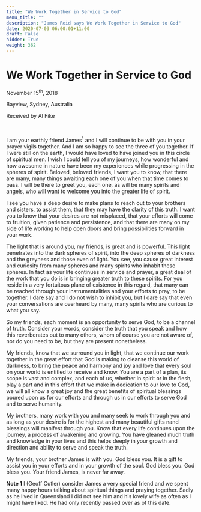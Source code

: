 ```yaml
---
title: "We Work Together in Service to God"
menu_title: ""
description: "James Reid says We Work Together in Service to God"
date: 2020-07-03 06:00:01+11:00
draft: False
hidden: True
weight: 362
---
```

# We Work Together in Service to God

November 15<sup>th</sup>, 2018

Bayview, Sydney, Australia

Received by Al Fike

 

I am your earthly friend James<sup>1</sup> and I will continue to be with you in your prayer vigils together. And I am so happy to see the three of you together. If I were still on the earth, I would have loved to have joined you in this circle of spiritual men. I wish I could tell you of my journeys, how wonderful and how awesome in nature have been my experiences while progressing in the spheres of spirit. Beloved, beloved friends, I want you to know, that there are many, many things awaiting each one of you when that time comes to pass. I will be there to greet you, each one, as will be many spirits and angels, who will want to welcome you into the greater life of spirit.

I see you have a deep desire to make plans to reach out to your brothers and sisters, to assist them, that they may have the clarity of this truth. I want you to know that your desires are not misplaced, that your efforts will come to fruition, given patience and persistence, and that there are many on my side of life working to help open doors and bring possibilities forward in your work. 

The light that is around you, my friends, is great and is powerful. This light penetrates into the dark spheres of spirit, into the deep spheres of darkness and the greyness and those even of light. You see, you cause great interest and curiosity from many spheres and many spirits who inhabit these spheres. In fact as your life continues in service and prayer, a great deal of the work that you do is in bringing greater truth to these spirits. For you reside in a very fortuitous plane of existence in this regard, that many can be reached through your instrumentalities and your efforts to pray, to be together. I dare say and I do not wish to inhibit you, but I dare say that even your conversations are overheard by many, many spirits who are curious to what you say. 

So my friends, each moment is an opportunity to serve God, to be a channel of truth. Consider your words, consider the truth that you speak and how this reverberates out to many others, whom of course you are not aware of, nor do you need to be, but they are present nonetheless. 

My friends, know that we surround you in light, that we continue our work together in the great effort that God is making to cleanse this world of darkness, to bring the peace and harmony and joy and love that every soul on your world is entitled to receive and know. You are a part of a plan, its scope is vast and complex, and each of us, whether in spirit or in the flesh, play a part and in this effort that we make in dedication to our love to God, we will all know a great joy and the great benefits of spiritual blessings poured upon us for our efforts and through us in our efforts to serve God and to serve humanity. 

My brothers, many work with you and many seek to work through you and as long as your desire is for the highest and many beautiful gifts nand blessings will manifest through you. Know that every life continues upon the journey, a process of awakening and growing. You have gleaned much truth and knowledge in your lives and this helps deeply in your growth and direction and ability to serve and speak the truth. 

My friends, your brother James is with you. God bless you. It is a gift to assist you in your efforts and in your growth of the soul. God bless you. God bless you. Your friend James, is never far away. 



**Note 1** I (Geoff Cutler) consider James a very special friend and we spent many happy hours talking about spiritual things and praying together. Sadly as he lived in Queensland I did not see him and his lovely wife as often as I might have liked. He had only recently passed over as of this date.
